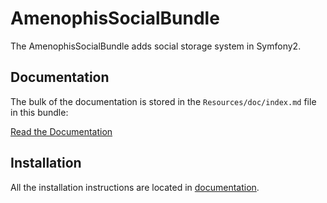 AmenophisSocialBundle
=============

The AmenophisSocialBundle adds social storage system in Symfony2.

Documentation
-------------

The bulk of the documentation is stored in the `Resources/doc/index.md`
file in this bundle:

[Read the Documentation](https://github.com/amenophis/AmenophisSocialBundle/blob/master/Resources/doc/index.md)

Installation
------------

All the installation instructions are located in [documentation](https://github.com/amenophis/AmenophisSocialBundle/blob/master/Resources/doc/index.md).

